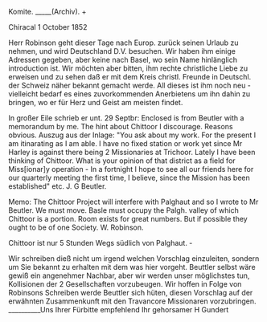 Komite. _____(Archiv). +

 Chiracal 1 October 1852

Herr Robinson geht dieser Tage nach Europ. zurück seinen Urlaub zu nehmen, und wird Deutschland D.V. besuchen. Wir haben ihm einige Adressen gegeben, aber keine nach Basel, wo sein Name hinlänglich introduction ist. Wir möchten aber bitten, ihm rechte christliche Liebe zu erweisen und zu sehen daß er mit dem Kreis christl. Freunde in Deutschl. der Schweiz näher bekannt gemacht werde. All dieses ist ihm noch neu - vielleicht bedarf es eines zuvorkommenden Anerbietens um ihn dahin zu bringen, wo er für Herz und Geist am meisten findet.

In großer Eile schrieb er unt. 29 Septbr: Enclosed is from Beutler with a memorandum by me. The hint about Chittoor I discourage. Reasons obvious. Auszug aus der Inlage: "You ask about my work. For the present I am itinarating as I am able. I have no fixed station or work yet since Mr Harley is against there being 2 Missionaries at Trichoor. Lately I have been thinking of Chittoor. What is your opinion of that district as a field for Miss[ionar]y operation - In a fortnight I hope to see all our friends here for our quarterly meeting the first time, I believe, since the Mission has been established" etc.
 J. G Beutler.

Memo: The Chittoor Project will interfere with Palghaut and so I wrote to Mr Beutler. We must move. Basle must occupy the Palgh. valley of which Chittoor is a portion. Room exists for great numbers. But if possible they ought to be of one Society.
 W. Robinson.

Chittoor ist nur 5 Stunden Wegs südlich von Palghaut. -

Wir schreiben dieß nicht um irgend welchen Vorschlag einzuleiten, sondern um Sie bekannt zu erhalten mit dem was hier vorgeht. Beuttler selbst wäre gewiß ein angenehmer Nachbar, aber wir werden unser möglichstes tun, Kollisionen der 2 Gesellschaften vorzubeugen. Wir hoffen in Folge von Robinsons Schreiben werde Beuttler sich hüten, diesen Vorschlag auf der erwähnten Zusammenkunft mit den Travancore Missionaren vorzubringen.
__________Uns Ihrer Fürbitte empfehlend
 Ihr gehorsamer
 H Gundert
